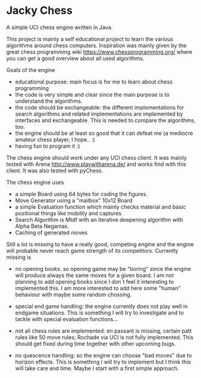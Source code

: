 # Jacky Chess

A simple UCI chess engine written in Java.

This project is mainly a self educational project to 
learn the various algorithms around chess computers. 
Inspiration was mainly given by the great chess programming wiki
https://www.chessprogramming.org/ where you can get a good overview about all used
algorithms.

Goals of the engine

- educational purpose: main focus is for me to learn about chess programming
- the code is very simple and clear since the main purpose is to understand the algorithms.
- the code should be exchangeable: the different implementations for search algorithms and
  related implementations are implemented by interfaces and exchangeable. This is needed to compare the algorithms, too.
- the engine should be at least so good that it can defeat me (a mediocre amateur chess player, I hope.. :)
- having fun to program it :)



The chess engine should work under any UCI chess client.
It was mainly tested with Arena http://www.playwitharena.de/ 
and works find with this client. It was also tested with pyChess.

The chess engine uses 

- a simple Board using 64 bytes for coding the figures.
- Move Generator using a "mailbox" 10x12 Board  
- a simple Evaluation function which mainly checks material
and basic positional things like mobility and captures
- Search Algorithm is Mtdf with an iterative deepening algorithm with Alpha Beta Negamax.
- Caching of generated moves



Still a lot is missing to have a really good, competing engine and the engine
will probable never reach game strength of its competitors.
Currently missing is

- no opening books. so opening game may be "boring" since the engine will produce
always the same moves for a given board. I am not planning to add opening books since
  I don´t feel it interesting to implemented this. I am more interested to add here
  some "human" behaviour with maybe some random chossing.
  
- special end game handling: the engine currently does not play well in endgame situations. This
is something I will try to investigate and to tackle with special evaluation functions...

- not all chess rules are implemented: en passant is missing, certain patt rules like 50 move rules; Rochade via UCI is not fully implemented. This should get fixed during time together with other upcoming bugs.

- no quescence handling: so the engine can choose "bad moves" due to horizon effects. This is something I will try to implement but I think this will take care and time. Maybe I start with a first simple approach.



